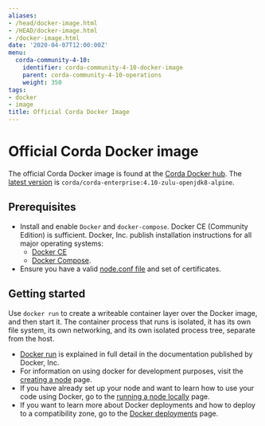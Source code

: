 ```yaml
---
aliases:
- /head/docker-image.html
- /HEAD/docker-image.html
- /docker-image.html
date: '2020-04-07T12:00:00Z'
menu:
  corda-community-4-10:
    identifier: corda-community-4-10-docker-image
    parent: corda-community-4-10-operations
    weight: 350
tags:
- docker
- image
title: Official Corda Docker Image
---
```

# Official Corda Docker image

The official Corda Docker image is found at the [Corda Docker hub](https://hub.docker.com/u/corda). The [latest version](https://hub.docker.com/layers/community/corda/community/4.9.1-zulu-openjdk8/images/sha256-b7b536977dd1d13dc042c57299add348543158479063dbc1ad993373ebfa9f7b?context=explore)
is `corda/corda-enterprise:4.10-zulu-openjdk8-alpine`.

## Prerequisites

* Install and enable `Docker` and `docker-compose`. Docker CE (Community Edition) is sufficient. Docker, Inc. publish installation instructions for all major operating systems:
  * [Docker CE](https://www.docker.com/community-edition)
  * [Docker Compose](https://docs.docker.com/compose/install/).
* Ensure you have a valid [node.conf file](../../../../../en/platform/corda/4.10/community/node-database-tables.md) and set of certificates.

## Getting started

Use `docker run` to create a writeable container layer over the Docker image, and then start it. The container process that runs is isolated, it has its own file system, its own networking,
and its own isolated process tree, separate from the host.

* [Docker run](https://docs.docker.com/engine/reference/commandline/run/) is explained in full detail in the documentation published by Docker, Inc.
* For information on using docker for development purposes, visit the [creating a node](../../../../../en/platform/corda/4.10/enterprise/operations/deployment/generating-a-node.md) page.
* If you have already set up your node and want to learn how to use your code using Docker, go to the [running a node locally](../../../../../en/platform/corda/4.10/enterprise/operations/deployment/running-a-node.md) page.
* If you want to learn more about Docker deployments and how to deploy to a compatibility zone, go to the [Docker deployments](node-docker-deployments.md) page.

